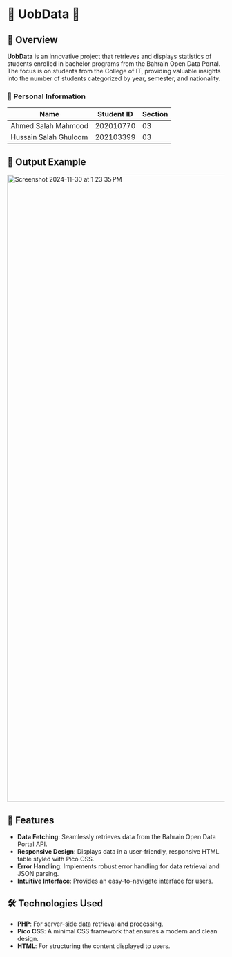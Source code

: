 # 🌟 UobData 🌟

## 📖 Overview

**UobData** is an innovative project that retrieves and displays statistics of students enrolled in bachelor programs from the Bahrain Open Data Portal. The focus is on students from the College of IT, providing valuable insights into the number of students categorized by year, semester, and nationality.

### 👥 Personal Information

| Name                     | Student ID | Section |
|--------------------------|------------|---------|
| Ahmed Salah Mahmood      | 202010770  | 03      |
| Hussain Salah Ghuloom    | 202103399  | 03      |

## 📸 Output Example
<img width="1448" alt="Screenshot 2024-11-30 at 1 23 35 PM" src="https://github.com/user-attachments/assets/5a459960-9135-49d6-bbf1-d144d240d9e8">

## 🚀 Features

- **Data Fetching**: Seamlessly retrieves data from the Bahrain Open Data Portal API.
- **Responsive Design**: Displays data in a user-friendly, responsive HTML table styled with Pico CSS.
- **Error Handling**: Implements robust error handling for data retrieval and JSON parsing.
- **Intuitive Interface**: Provides an easy-to-navigate interface for users.

## 🛠️ Technologies Used

- **PHP**: For server-side data retrieval and processing.
- **Pico CSS**: A minimal CSS framework that ensures a modern and clean design.
- **HTML**: For structuring the content displayed to users.